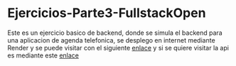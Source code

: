 # Ejercicios-Parte3-FullstackOpen
Este es un ejercicio basico de backend, donde se simula el backend para una aplicacion de agenda telefonica, se desplego en internet mediante Render y se puede visitar con el siguiente [enlace](https://ejercicios-parte3-fullstackopen.onrender.com/info) y si se quiere visitar la api es mediante este [enlace](https://ejercicios-parte3-fullstackopen.onrender.com/api/persons)
